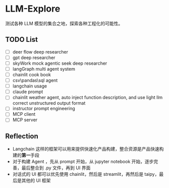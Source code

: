 # LLM-Explore

测试各种 LLM 模型的集合之地，探索各种工程化的可能性。

## TODO List

- [ ] deer flow deep researcher
- [ ] gpt deep researcher
- [ ] skyWork mock agentic seek deep researcher
- [ ] langGraph multi agent system
- [ ] chainlit cook book
- [ ] csv\pandas\sql agent
- [ ] langchain usage
- [ ] claude prompt
- [ ] chainlit weather agent, auto inject function description, and use light llm correct unstructured output format
- [ ] instructor prompt engineering
- [ ] MCP client
- [ ] MCP server

## Reflection

- Langchain 这样的框架可以用来提供快速化产品构建，整合资源是产品快速构建的**第一**手段
- 对于构建 Agent ，先从 prompt 开始，从 jupyter notebook 开始，逐步完善，最后整合到 .py 文件，再到 UI 界面
- 对话式的 UI 都可以优先使用 chainlit，然后是 streamlit，再然后是 taipy，最后是其他的 UI 框架
